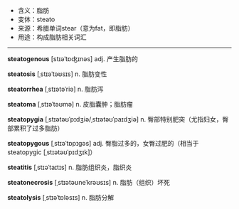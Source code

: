- <span class="definition">含义：脂肪</span>
- <span class="definition">变体：steato</span>
- <span class="definition">来源：希腊单词stear（意为fat，即脂肪）</span>
- <span class="definition">用途：构成脂肪相关词汇</span>

---

<span class="vocabulary">**steatogenous**</span> [stɪəˈtɒʤɪnəs] adj. 产生脂肪的

<span class="vocabulary">**steatosis**</span> [ˌstɪəˈtəʊsɪs] n. 脂肪变性

<span class="vocabulary">**steatorrhea**</span> [ˌstɪətəˈriə] n. 脂肪泻

<span class="vocabulary">**steatoma**</span> [ˌstɪəˈtəʊmə] n. 皮脂囊肿；脂肪瘤 

<span class="vocabulary">**steatopygia**</span> [ˌstɪətəʊˈpɪdʒiə/ˌstɪətəʊˈpaɪdʒiə] n. 臀部特别肥突（尤指妇女，臀部累积了过多脂肪）

<span class="vocabulary">**steatopygous**</span> [ˌstɪəˈtɒpɪgəs] adj. 臀脂过多的，女臀过肥的（相当于steatopygic [ˌstɪətəʊˈpɪdʒɪk]）

<span class="vocabulary">**steatitis**</span> [ˌstɪəˈtaɪtɪs] n. 脂肪组织炎，脂织炎

<span class="vocabulary">**steatonecrosis**</span> [ˌstɪətəʊneˈkrəʊsɪs] n. 脂肪（组织）坏死

<span class="vocabulary">**steatolysis**</span> [ˌstɪəˈtɒlәsɪs] n. 脂肪分解

